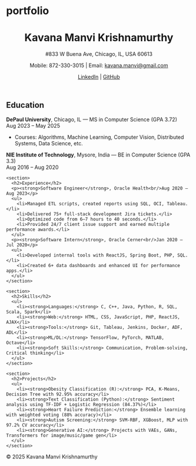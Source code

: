 # portfolio

<!DOCTYPE html>
<html lang="en">
<head>
  <meta charset="UTF-8" />
  <meta name="viewport" content="width=device-width, initial-scale=1.0" />
  <title>Kavana Manvi Krishnamurthy - Resume</title>
  <link rel="stylesheet" href="style.css" />
</head>
<body>
  <header>
    <h1>Kavana Manvi Krishnamurthy</h1>
    <p>#833 W Buena Ave, Chicago, IL, USA 60613</p>
    <p>Mobile: 872-330-3015 | Email: <a href="mailto:kavana.manvi@gmail.com">kavana.manvi@gmail.com</a></p>
    <p><a href="https://www.linkedin.com/in/kavanamk/" target="_blank">LinkedIn</a> | <a href="https://github.com/kavanamk" target="_blank">GitHub</a></p>
  </header>
  <main>
    <section>
      <h2>Education</h2>
      <p><strong>DePaul University</strong>, Chicago, IL — MS in Computer Science (GPA 3.72)<br/>Aug 2023 – May 2025</p>
      <ul>
        <li>Courses: Algorithms, Machine Learning, Computer Vision, Distributed Systems, Data Science, etc.</li>
      </ul>
      <p><strong>NIE Institute of Technology</strong>, Mysore, India — BE in Computer Science (GPA 3.3)<br/>Aug 2016 – Aug 2020</p>
    </section>

    <section>
      <h2>Experience</h2>
      <p><strong>Software Engineer</strong>, Oracle Health<br/>Aug 2020 – Aug 2023</p>
      <ul>
        <li>Managed ETL scripts, created reports using SQL, OCI, Tableau.</li>
        <li>Delivered 75+ full-stack development Jira tickets.</li>
        <li>Optimized code from 6–7 hours to 40 seconds.</li>
        <li>Provided 24/7 client issue support and earned multiple performance awards.</li>
      </ul>
      <p><strong>Software Intern</strong>, Oracle Cerner<br/>Jan 2020 – Jul 2020</p>
      <ul>
        <li>Developed internal tools with ReactJS, Spring Boot, PHP, SQL.</li>
        <li>Created 6+ data dashboards and enhanced UI for performance apps.</li>
      </ul>
    </section>

    <section>
      <h2>Skills</h2>
      <ul>
        <li><strong>Languages:</strong> C, C++, Java, Python, R, SQL, Scala, Spark</li>
        <li><strong>Web:</strong> HTML, CSS, JavaScript, PHP, ReactJS, AJAX</li>
        <li><strong>Tools:</strong> Git, Tableau, Jenkins, Docker, ADF, ADL</li>
        <li><strong>ML/DL:</strong> TensorFlow, PyTorch, MATLAB, Octave</li>
        <li><strong>Soft Skills:</strong> Communication, Problem-solving, Critical thinking</li>
      </ul>
    </section>

    <section>
      <h2>Projects</h2>
      <ul>
        <li><strong>Obesity Classification (R):</strong> PCA, K-Means, Decision Tree with 92.95% accuracy</li>
        <li><strong>Text Classification (Python):</strong> Sentiment analysis using TF-IDF + Logistic Regression (84.37%)</li>
        <li><strong>Heart Failure Prediction:</strong> Ensemble learning with weighted voting (88% accuracy)</li>
        <li><strong>Autism Screening:</strong> SVM-RBF, XGBoost, MLP with 97.2% CV accuracy</li>
        <li><strong>Generative AI:</strong> Projects with VAEs, GANs, Transformers for image/music/game gen</li>
      </ul>
    </section>
  </main>
  <footer>
    <p>&copy; 2025 Kavana Manvi Krishnamurthy</p>
  </footer>
  <script src="script.js"></script>
</body>
</html>
